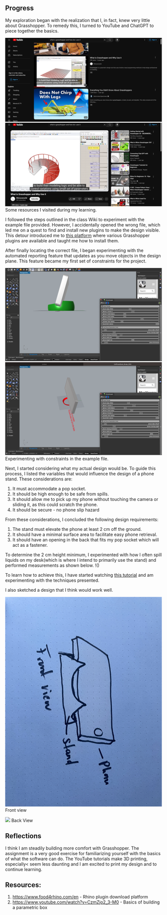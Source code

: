 ## Progress

My exploration began with the realization that I, in fact, knew very little about Grasshopper. To remedy this, I turned to YouTube and ChatGPT to piece together the basics.

![](https://github.com/Berkeley-MDes/tdf-fa23-Alphaam/blob/main/Week%202/media/Screenshot%202024-09-09%20at%202.12.14%20PM.png)
![](https://github.com/Berkeley-MDes/tdf-fa23-Alphaam/blob/main/Week%202/media/Screenshot%202024-09-09%20at%202.12.57%20PM.png)
Some resources I visited during my learning.

I followed the steps outlined in the class Wiki to experiment with the example file provided. However, I accidentally opened the wrong file, which led me on a quest to find and install new plugins to make the design visible. This detour introduced me to [this platform](https://www.food4rhino.com/en) where various Grasshopper plugins are available and taught me how to install them.

After finally locating the correct file, I began experimenting with the automated reporting feature that updates as you move objects in the design plane. This feature became my first set of constraints for the project.

![](https://github.com/Berkeley-MDes/tdf-fa23-Alphaam/blob/main/Week%202/media/Screenshot%202024-09-09%20at%203.06.43%20PM.png)
![](https://github.com/Berkeley-MDes/tdf-fa23-Alphaam/blob/main/Week%202/media/Screenshot%202024-09-09%20at%204.09.49%20PM.png)
Experimenting with constraints in the example file.

Next, I started considering what my actual design would be. To guide this process, I listed the variables that would influence the design of a phone stand. These considerations are:

1. It must accommodate a pop socket.
2. It should be high enough to be safe from spills.
3. It should allow me to pick up my phone without touching the camera or sliding it, as this could scratch the phone.
4. It should be secure - no phone slip hazard

From these considerations, I concluded the following design requirements:
1. The stand must elevate the phone at least 2 cm off the ground.
2. It should have a minimal surface area to facilitate easy phone retrieval.
3. It should have an opening in the back that fits my pop socket which will act as a fastener.

To determine the 2 cm height minimum, I experimented with how I often spill liquids on my desk(which is where I intend to primarily use the stand) and performed measurements as shown below.
!()

To learn how to achieve this, I have started watching [this tutorial](https://www.youtube.com/watch?v=CzmZjo2_3-M0) and am experimenting with the techniques presented.

I also sketched a design that I think would work well.

![](https://github.com/Berkeley-MDes/tdf-fa23-Alphaam/blob/main/Week%202/media/IMG_3044.JPG)
Front view

![](https://github.com/Berkeley-MDes/tdf-fa23-Alphaam/blob/main/Week%202/media/IMG_3045.JPG)
Back View

## Reflections
I think I am steadily building more comfort with Grasshopper. The assignment is a very good exercise for familiarizing yourself with the basics of what the software can do. The YouTube tutorials make 3D printing, especially< seem less daunting and I am excited to print my design and to continue learning.


## Resources:
1. https://www.food4rhino.com/en - Rhino plugin download platform
2. https://www.youtube.com/watch?v=CzmZjo2_3-M0 - Basics of building a parametric box



